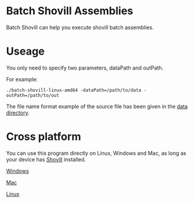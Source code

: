 # Batch Shovill Assemblies
Batch Shovill can help you execute shovill batch assemblies.

# Useage

You only need to specify two parameters, dataPath and outPath.

For example:

```
./batch-shovill-linux-amd64 -dataPath=/path/to/data -outPath=/path/to/out
```

The file name format example of the source file has been given in the [data directory](data).

# Cross platform

You can use this program directly on Linux, Windows and Mac, as long as your device has [Shovill](https://github.com/tseemann/shovill) installed.

[Windows](batch-shovill-windows-amd64)

[Mac](batch-shovill-mac-amd64)

[Linux](batch-shovill-linux-amd64)


